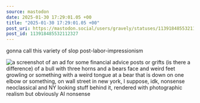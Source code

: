 ```yaml
---
source: mastodon
date: 2025-01-30 17:29:01.05 +00
title: "2025-01-30 17:29:01.05 +00"
post_uri: https://mastodon.social/users/gravely/statuses/113918485532112327
post_id: 113918485532112327
---
```

gonna call this variety of slop post-labor-impressionism


![a screenshot of an ad for some financial advice posts or grifts (is there a difference) of a bull with three horns and a bears face and weird feet growling or something with a weird tongue at a bear that is down on one elbow or something, on wall street in new york, I suppose, idk, nonsense neoclassical and NY looking stuff behind it, rendered with photographic realism but obviously AI nonsense](/images/113918485269176093.jpeg)

